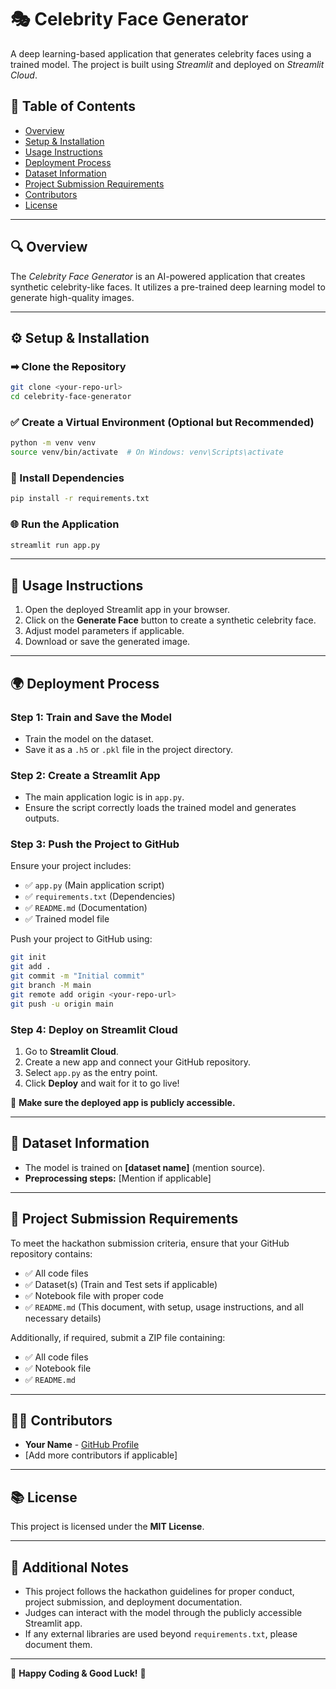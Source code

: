 # 🎭 Celebrity Face Generator  

A deep learning-based application that generates celebrity faces using a trained model. The project is built using *Streamlit* and deployed on *Streamlit Cloud*.

## 📌 Table of Contents  
- [Overview](#-overview)  
- [Setup & Installation](#-setup--installation)  
- [Usage Instructions](#-usage-instructions)  
- [Deployment Process](#-deployment-process)  
- [Dataset Information](#-dataset-information)  
- [Project Submission Requirements](#-project-submission-requirements)  
- [Contributors](#-contributors)  
- [License](#-license)  

---

## 🔍 Overview  
The *Celebrity Face Generator* is an AI-powered application that creates synthetic celebrity-like faces. It utilizes a pre-trained deep learning model to generate high-quality images.  

---

## ⚙ Setup & Installation  

### ➡ Clone the Repository  
```bash
git clone <your-repo-url>
cd celebrity-face-generator
```

### ✅ Create a Virtual Environment (Optional but Recommended)  
```bash
python -m venv venv
source venv/bin/activate  # On Windows: venv\Scripts\activate
```

### 💾 Install Dependencies  
```bash
pip install -r requirements.txt
```

### 🌐 Run the Application  
```bash
streamlit run app.py
```

---

## 🚀 Usage Instructions  
1. Open the deployed Streamlit app in your browser.
2. Click on the **Generate Face** button to create a synthetic celebrity face.
3. Adjust model parameters if applicable.
4. Download or save the generated image.

---

## 🌍 Deployment Process  

### Step 1: Train and Save the Model  
- Train the model on the dataset.
- Save it as a `.h5` or `.pkl` file in the project directory.

### Step 2: Create a Streamlit App  
- The main application logic is in `app.py`.
- Ensure the script correctly loads the trained model and generates outputs.

### Step 3: Push the Project to GitHub  
Ensure your project includes:
- ✅ `app.py` (Main application script)
- ✅ `requirements.txt` (Dependencies)
- ✅ `README.md` (Documentation)
- ✅ Trained model file

Push your project to GitHub using:
```bash
git init
git add .
git commit -m "Initial commit"
git branch -M main
git remote add origin <your-repo-url>
git push -u origin main
```

### Step 4: Deploy on Streamlit Cloud  
1. Go to **Streamlit Cloud**.
2. Create a new app and connect your GitHub repository.
3. Select `app.py` as the entry point.
4. Click **Deploy** and wait for it to go live!

📌 **Make sure the deployed app is publicly accessible.**

---

## 📂 Dataset Information  
- The model is trained on **[dataset name]** (mention source).
- **Preprocessing steps:** [Mention if applicable]

---

## 📆 Project Submission Requirements  
To meet the hackathon submission criteria, ensure that your GitHub repository contains:

- ✅ All code files
- ✅ Dataset(s) (Train and Test sets if applicable)
- ✅ Notebook file with proper code
- ✅ `README.md` (This document, with setup, usage instructions, and all necessary details)

Additionally, if required, submit a ZIP file containing:
- ✅ All code files
- ✅ Notebook file
- ✅ `README.md`

---

## 👨‍💻 Contributors  
- **Your Name** - [GitHub Profile](#)
- [Add more contributors if applicable]

---

## 📚 License  
This project is licensed under the **MIT License**.

---

## 📢 Additional Notes  
- This project follows the hackathon guidelines for proper conduct, project submission, and deployment documentation.
- Judges can interact with the model through the publicly accessible Streamlit app.
- If any external libraries are used beyond `requirements.txt`, please document them.

---

🚀 **Happy Coding & Good Luck!** 🎉
